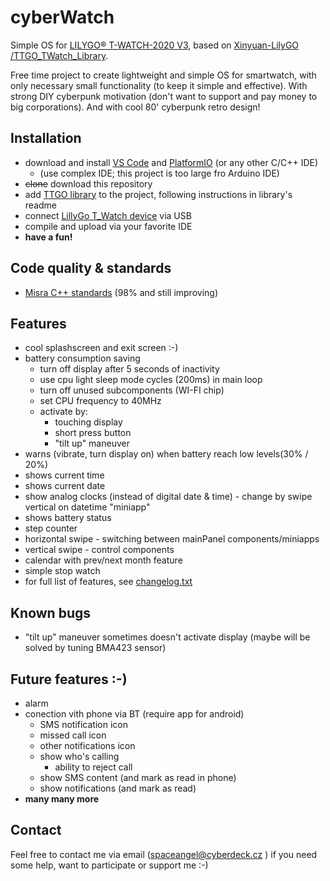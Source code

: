# cyberWatch

Simple OS for [LILYGO® T-WATCH-2020 V3](http://www.lilygo.cn/prod_view.aspx?TypeId=50053&Id=1380&FId=t3:50053:3), based on [ Xinyuan-LilyGO /TTGO_TWatch_Library](https://github.com/Xinyuan-LilyGO/TTGO_TWatch_Library).

Free time project to create lightweight and simple OS for smartwatch, with only necessary small functionality (to keep it simple and effective). With strong DIY cyberpunk motivation (don't want to support and pay money to big corporations). And with cool 80' cyberpunk retro design!

## Installation

 - download and install [VS Code](https://code.visualstudio.com/download) and [PlatformIO](https://platformio.org/install/ide?install=vscode) (or any other C/C++ IDE)
    - (use complex IDE; this project is too large fro Arduino IDE)
 - ~~clone~~ download this repository
 - add [TTGO library](https://github.com/Xinyuan-LilyGO/TTGO_TWatch_Library) to the project, following instructions in library's readme
 - connect [LillyGo T_Watch device](http://www.lilygo.cn/prod_view.aspx?TypeId=50053&Id=1380&FId=t3:50053:3) via USB
 - compile and upload via your favorite IDE
 - __have a fun!__

## Code quality & standards
 - [Misra C++ standards](https://www.misra.org.uk/) (98% and still improving)

## Features

 - cool splashscreen and exit screen :-)
 - battery consumption saving
   - turn off display after 5 seconds of inactivity
   - use cpu light sleep mode cycles (200ms) in main loop
   - turn off unused subcomponents (WI-FI chip)
   - set CPU frequency to 40MHz
   - activate by:
     - touching display
     - short press button
     - "tilt up" maneuver
 - warns (vibrate, turn display on) when battery reach low levels(30% / 20%)
 - shows current time
 - shows current date
 - show analog clocks (instead of digital date & time) - change by swipe vertical on datetime "miniapp"
 - shows battery status
 - step counter
 - horizontal swipe - switching between mainPanel components/miniapps
 - vertical swipe - control components
 - calendar with prev/next month feature
 - simple stop watch
 - for full list of features, see [changelog.txt](changelog.txt)

## Known bugs
 - "tilt up" maneuver sometimes doesn't activate display (maybe will be solved by tuning BMA423 sensor)

## Future features :-)
 - alarm
 - conection vith phone via BT (require app for android)
   - SMS notification icon
   - missed call icon
   - other notifications icon
   - show who's calling
     - ability to reject call
   - show SMS content (and mark as read in phone)
   - show notifications (and mark as read)
 - __many many more__

## Contact

Feel free to contact me via email (spaceangel@cyberdeck.cz ) if you need some help, want to participate or support me :-)
